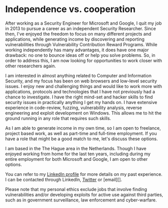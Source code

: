Independence vs. cooperation
============================

After working as a Security Engineer for Microsoft and Google, I quit my job
in 2013 to pursue a career as an independent Security Researcher. Since then,
I've enjoyed the freedom to focus on many different projects and applications,
while generating income by discovering and reporting vulnerabilities through
Vulnerability Contribution Reward Programs. While working independently has
many advantages, it does have one major drawback: no one to bounce ideas off or
help you solve problems. So, in order to address this, I am now looking for
opportunities to work closer with other researchers again.

I am interested in almost anything related to Computer and Information Security,
and my focus has been on web browsers and low-level security issues. I enjoy new
and challenging things and would like to work more with applications, protocols
and technologies that I have not previously had a chance to investigate. I have
the right mind-set and hacker skills to find security issues in practically
anything I get my hands on. I have extensive experience in code-review, fuzzing,
vulnerability analysis, reverse engineering and exploit development on Windows.
This allows me to hit the ground running in any role that requires such skills.

As I am able to generate income in my own time, so I am open to freelance,
project based work, as well as part-time and full-time employment. If you have
a role that might be a good match to me, let's discuss these options.

I am based in the The Hague area in the Netherlands. Though I have enjoyed
working from home for the last ten years, including during my entire employment
for both Microsoft and Google, I am open to other options.

You can refer to my [LinkedIn profile][] for more details on my past experience.
I can be contacted through LinkedIn, [Twitter][] or [email][].

Please note that my personal ethics exclude jobs that involve finding
vulnerabilities and/or developing exploits for active use against third parties,
such as in government surveillance, law enforcement and cyber-warfare.

  [LinkedIn profile]: https://www.linkedin.com/in/skylined
  [Twitter]: https://twitter.com/berendjanwever
